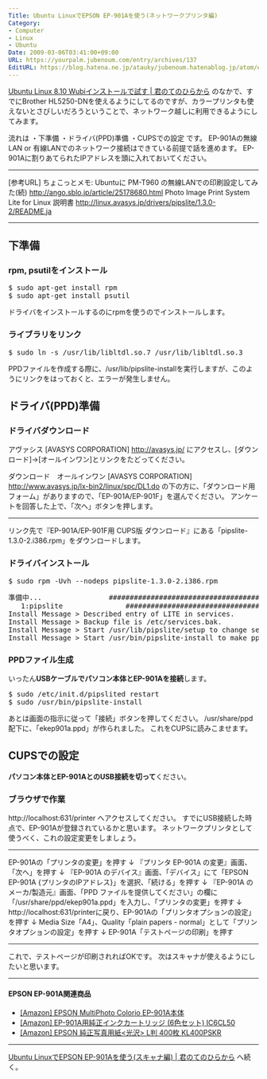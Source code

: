 ```yaml
---
Title: Ubuntu LinuxでEPSON EP-901Aを使う(ネットワークプリンタ編)
Category:
- Computer
- Linux
- Ubuntu
Date: 2009-03-06T03:41:00+09:00
URL: https://yourpalm.jubenoum.com/entry/archives/137
EditURL: https://blog.hatena.ne.jp/atauky/jubenoum.hatenablog.jp/atom/entry/6653458415120885686
---
```


<a href="http://yourpalm.jubenoum.com/2009/02/ubuntu-linux-810-wubi%e3%82%a4%e3%83%b3%e3%82%b9%e3%83%88%e3%83%bc%e3%83%ab%e3%81%a7%e8%a9%a6%e3%81%99/">Ubuntu Linux 8.10 Wubiインストールで試す | 君のてのひらから</a>
のなかで、すでにBrother HL5250-DNを使えるようにしてるのですが、カラープリンタも使えないとさびしいだろうということで、ネットワーク越しに利用できるようにしてみます。

流れは
・下準備
・ドライバ(PPD)準備
・CUPSでの設定
です。
EP-901Aの無線LAN or 有線LANでのネットワーク接続はできている前提で話を進めます。
EP-901Aに割りあてられたIPアドレスを頭に入れておいてください。<!--more-->

<hr />[参考URL]
ちょこっとメモ: Ubuntuに PM-T960 の無線LANでの印刷設定してみた(続)
<a href="http://ango.sblo.jp/article/25178680.html">http://ango.sblo.jp/article/25178680.html</a>
Photo Image Print System Lite for Linux 説明書
<a href="http://linux.avasys.jp/drivers/pipslite/1.3.0-2/README.ja">http://linux.avasys.jp/drivers/pipslite/1.3.0-2/README.ja</a>

<hr />
<h2>下準備</h2>
<h3>rpm, psutilをインストール</h3>
<pre>$ sudo apt-get install rpm
$ sudo apt-get install psutil</pre>
ドライバをインストールするのにrpmを使うのでインストールします。
<h3>ライブラリをリンク</h3>
<pre>$ sudo ln -s /usr/lib/libltdl.so.7 /usr/lib/libltdl.so.3</pre>
PPDファイルを作成する際に、/usr/lib/pipslite-installを実行しますが、このようにリンクをはっておくと、エラーが発生しません。
<h2>ドライバ(PPD)準備</h2>
<h3>ドライバダウンロード</h3>
アヴァシス [AVASYS CORPORATION]
<a href="http://avasys.jp/">http://avasys.jp/</a>
にアクセスし、[ダウンロード]→[オールインワン]とリンクをたどってください。

ダウンロード　オールインワン [AVASYS CORPORATION]
<a href="http://www.avasys.jp/lx-bin2/linux/spc/DL1.do">http://www.avasys.jp/lx-bin2/linux/spc/DL1.do</a>
の下の方に、「ダウンロード用フォーム」がありますので、「EP-901A/EP-901F」を選んでください。
アンケートを回答した上で、「次へ」ボタンを押します。

<hr />リンク先で『EP-901A/EP-901F用 CUPS版 ダウンロード』にある「pipslite-1.3.0-2.i386.rpm」をダウンロードします。
<h3>ドライバインストール</h3>
<pre>$ sudo rpm -Uvh --nodeps pipslite-1.3.0-2.i386.rpm</pre>
<pre>準備中...                ########################################### [100%]
   1:pipslite               ########################################### [100%]
Install Message &gt; Described entry of LITE in services.
Install Message &gt; Backup file is /etc/services.bak.
Install Message &gt; Start /usr/lib/pipslite/setup to change setup.
Install Message &gt; Start /usr/bin/pipslite-install to make ppd file.</pre>
<h3>PPDファイル生成</h3>
いったん<span style="font-weight:bold;">USBケーブルでパソコン本体とEP-901Aを接続</span>します。
<pre>$ sudo /etc/init.d/pipslited restart
$ sudo /usr/bin/pipslite-install</pre>
あとは画面の指示に従って「接続」ボタンを押してください。
/usr/share/ppd配下に、「ekep901a.ppd」が作られました。
これをCUPSに読みこませます。
<h2>CUPSでの設定</h2>
<span style="font-weight:bold;">パソコン本体とEP-901AとのUSB接続を切って</span>ください。
<h3>ブラウザで作業</h3>
http://localhost:631/printer へアクセスしてください。
すでにUSB接続した時点で、EP-901Aが登録されているかと思います。
ネットワークプリンタとして使うべく、これの設定変更をしましょう。

<hr />

EP-901Aの「プリンタの変更」を押す
↓
『プリンタ EP-901A の変更』画面、「次へ」を押す
↓
『EP-901A のデバイス』画面、「デバイス」にて「EPSON EP-901A {プリンタのIPアドレス}」を選択、「続ける」を押す
↓
『EP-901A のメーカ/製造元』画面、「PPD ファイルを提供してください」の欄に「/usr/share/ppd/ekep901a.ppd」を入力し、「プリンタの変更」を押す
↓
http://localhost:631/printerに戻り、EP-901Aの「プリンタオプションの設定」を押す
↓
Media Size「A4」、Quality「plain papers - normal」として「プリンタオプションの設定」を押す
↓
EP-901A「テストページの印刷」を押す

<hr />

これで、テストページが印刷されればOKです。
次はスキャナが使えるようにしたいと思います。

<hr />
<h4>EPSON EP-901A関連商品</h4>
<ul>
	<li><a href="http://www.amazon.co.jp/gp/product/B001GGWE4M?ie=UTF8&tag=atauky1978-22&linkCode=as2&camp=247&creative=1211&creativeASIN=B001GGWE4M">[Amazon] EPSON MultiPhoto Colorio EP-901A本体</a><img src="http://www.assoc-amazon.jp/e/ir?t=atauky1978-22&l=as2&o=9&a=B001GGWE4M" width="1" height="1" border="0" alt="" style="border:none !important; margin:0px !important;" /></li>
	<li><a href="http://www.amazon.co.jp/gp/product/B000J109F6?ie=UTF8&tag=atauky1978-22&linkCode=as2&camp=247&creative=1211&creativeASIN=B000J109F6">[Amazon] EP-901A用純正インクカートリッジ (6色セット) IC6CL50</a><img src="http://www.assoc-amazon.jp/e/ir?t=atauky1978-22&l=as2&o=9&a=B000J109F6" width="1" height="1" border="0" alt="" style="border:none !important; margin:0px !important;" /></li>
	<li><a href="http://www.amazon.co.jp/gp/product/B001BZUAMG?ie=UTF8&tag=atauky1978-22&linkCode=as2&camp=247&creative=1211&creativeASIN=B001BZUAMG">[Amazon] EPSON 純正写真用紙&lt;光沢&gt; L判 400枚 KL400PSKR</a><img src="http://www.assoc-amazon.jp/e/ir?t=atauky1978-22&l=as2&o=9&a=B001BZUAMG" width="1" height="1" border="0" alt="" style="border:none !important; margin:0px !important;" />
</li>
</ul>

<hr />

<a href="../2009/03/ubuntu-linux%e3%81%a7epson-ep-901a%e3%82%92%e4%bd%bf%e3%81%86%e3%82%b9%e3%82%ad%e3%83%a3%e3%83%8a%e7%b7%a8/">Ubuntu LinuxでEPSON EP-901Aを使う(スキャナ編) | 君のてのひらから</a>
へ続く。
